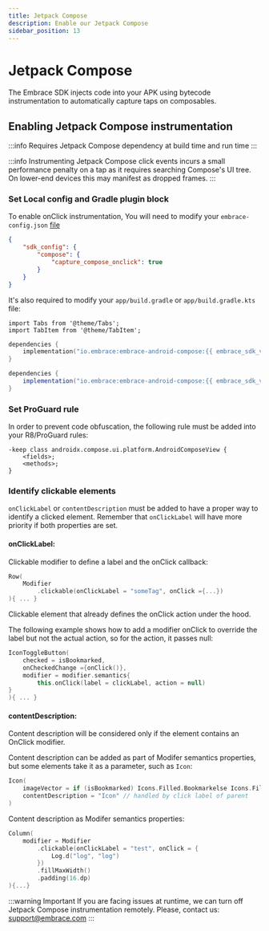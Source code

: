 ```yaml
---
title: Jetpack Compose
description: Enable our Jetpack Compose
sidebar_position: 13
---
```


# Jetpack Compose

The Embrace SDK injects code into your APK using bytecode instrumentation to automatically capture taps on composables.

## Enabling Jetpack Compose instrumentation

:::info
Requires Jetpack Compose dependency at build time and run time
:::

:::info
Instrumenting Jetpack Compose click events incurs a small performance penalty on a tap as it requires searching Compose's UI tree. On lower-end devices this may manifest as dropped frames.
:::

### Set Local config and Gradle plugin block

To enable onClick instrumentation, You will need to modify your `embrace-config.json` [file](/android/features/configuration-file.md)

```json
{
    "sdk_config": {
        "compose": {
            "capture_compose_onclick": true
        }
    }
}
```

It's also required to modify your `app/build.gradle` or `app/build.gradle.kts` file:

```mdx-code-block
import Tabs from '@theme/Tabs';
import TabItem from '@theme/TabItem';
```

<Tabs groupId="android-language" queryString="android-language">
<TabItem value="kotlin" label="Kotlin">

```kotlin
dependencies {
    implementation("io.embrace:embrace-android-compose:{{ embrace_sdk_version platform="android" }}")
}
```

</TabItem>
<TabItem value="groovy" label="Groovy">

```groovy
dependencies {
    implementation("io.embrace:embrace-android-compose:{{ embrace_sdk_version platform="android" }}")
}
```

</TabItem>
</Tabs>

### Set ProGuard rule

In order to prevent code obfuscation, the following rule must be added into your R8/ProGuard rules:

```
-keep class androidx.compose.ui.platform.AndroidComposeView {
    <fields>;
    <methods>;
}
```

### Identify clickable elements

`onClickLabel` or `contentDescription` must be added to have a proper way to identify a clicked element. Remember that `onClickLabel` will have more priority if both properties are set.

#### onClickLabel:

Clickable modifier to define a label and the onClick callback:

```kotlin
Row(
    Modifier
        .clickable(onClickLabel = "someTag", onClick ={...})
){ ... }
```

Clickable element that already defines the onClick action under the hood.  

The following example shows how to add a modifier onClick to override the label but not the actual action, so for the action, it passes null:

```kotlin
IconToggleButton(
    checked = isBookmarked,
    onCheckedChange ={onClick()},
    modifier = modifier.semantics{
        this.onClick(label = clickLabel, action = null)
}
){ ... }
```

#### contentDescription:

Content description will be considered only if the element contains an OnClick modifier.

Content description can be added as part of Modifer semantics properties, but some elements take it as a parameter, such as `Icon`:

```kotlin
Icon(
    imageVector = if (isBookmarked) Icons.Filled.Bookmarkelse Icons.Filled.BookmarkBorder,
    contentDescription = "Icon" // handled by click label of parent
)
```

Content description as Modifer semantics properties:

```kotlin
Column(
    modifier = Modifier
        .clickable(onClickLabel = "test", onClick = {
            Log.d("log", "log")
        })
        .fillMaxWidth()
        .padding(16.dp)
){...}
```

:::warning Important
If you are facing issues at runtime, we can turn off Jetpack Compose instrumentation remotely. Please, contact us: [support@embrace.com](mailto:support@embrace.com)
:::

